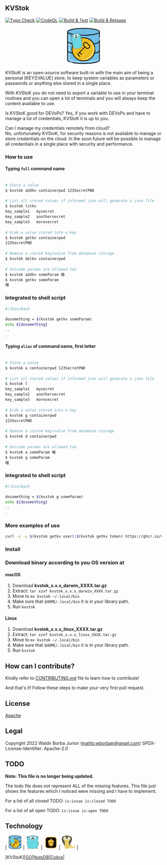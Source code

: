 ## KVStok


[![Typo Check](https://github.com/waldirborbajr/kvstok/actions/workflows/typo-check.yaml/badge.svg)](https://github.com/waldirborbajr/kvstok/actions/workflows/typo-check.yaml)
[![CodeQL](https://github.com/waldirborbajr/kvstok/actions/workflows/codeql.yaml/badge.svg)](https://github.com/waldirborbajr/kvstok/actions/workflows/codeql.yaml)
[![Build & Test](https://github.com/waldirborbajr/kvstok/actions/workflows/build-test.yaml/badge.svg)](https://github.com/waldirborbajr/kvstok/actions/workflows/build-test.yaml)
[![Build & Release](https://github.com/waldirborbajr/kvstok/actions/workflows/goreleaser.yaml/badge.svg)](https://github.com/waldirborbajr/kvstok/actions/workflows/goreleaser.yaml)

<p align="center"> <img alt="KVStoK Logo" src="./assets/logo.png" width="120", height="120"/> </p>

KVStoK is an open-source software built-in with the main aim of being a personal [KEY][VALUE] store, to keep system variables as parameters or passwords or anything else stored in a single place.

With KVStoK you do not need to export a variable to use in your terminal routines and you can open a lot of terminals and
you will always keep the content available to use.

Is KVStoK good for DEVoPs? Yes, if you work with DEVoPs and have to manage a lot of credentials, KVStoK it is up to you.

Can I manage my credentials remotely from cloud? No, unfortunately KVStoK, for security reasons is not available to manage or store credentials on the cloud. In the soon future will be possible to manage all credentials in a single place with security and performance.

### How to use

#### Typing `full` command name

```sh

# Store a value
$ kvstok addkv containerpwd 123SecretPWD

# List all stored values if informed json will generate a json file
$ kvstok lstkv
key_sample1   mysecret
key_sample2   anothersecret
key_sample3   moresecret

# Grab a value stored into a key
$ kvstok getkv containerpwd
123SecretPWD

# Remove a stored key/value from database storage
$ kvstok delkv containerpwd

# Unicode params are allowed too
$ kvstok addkv someParam 喵
$ kvstok getkv someParam
喵
```

### Integrated to shell script

```sh
#!/bin/bash

dosomething = $(kvstok getkv someParam)
echo ${dosomething}
..
.
```

#### Typing `alias` of command name, first letter

```sh

# Store a value
$ kvstok a containerpwd 123SecretPWD

# List all stored values if informed json will generate a json file
$ kvstok l
key_sample1   mysecret
key_sample2   anothersecret
key_sample3   moresecret

# Grab a value stored into a key
$ kvstok g containerpwd
123SecretPWD

# Remove a stored key/value from database storage
$ kvstok d containerpwd

# Unicode params are allowed too
$ kvstok a someParam 喵
$ kvstok g someParam
喵
```

### Integrated to shell script

```sh
#!/bin/bash

dosomething = $(kvstok g someParam)
echo ${dosomething}
..
.
```

### More examples of use

```sh
curl -v -u $(kvstok getkv user):$(kvstok getkv token) https://ghcr.io/v2/
```

### Install

### Download binary according to you OS version at

#### macOS

1. Download **kvstok_x.x.x_darwin_XXXX.tar.gz**
2. Extract: `tar xzvf kvstok_x.x.x_darwin_XXXX.tar.gz`
3. Move to `mv kvstok ~/.local/bin`
4. Make sure that `$HOME/.local/bin` it is in your library path.
5. Run `kvstok`

#### Linux

1. Download **kvstok_x.x.x_linux_XXXX.tar.gz**
2. Extract: `tar xzvf kvstok_x.x.x_linux_XXXX.tar.gz`
3. Move to `mv kvstok ~/.local/bin`
4. Make sure that `$HOME/.local/bin` it is in your library path.
5. Run `kvstok`

## How can I contribute?

Kindly refer to [CONTRIBUTING.md](./CONTRIBUTING.md) file to learn how to contribute!

And that's it!
Follow these steps to make your very first pull request.

## License

[Apache](https://github.com/WaldirBorbaJR/kvstok/-/blob/main/LICENSE)

## Legal

Copyright 2022 Waldir Borba Junior (<mailto:wborbajr@gmail.com>)
SPDX-License-Identifier: Apache-2.0

## TODO

**Note: This file is no longer being updated.**

The todo file does not represent ALL of the missing features. This file just shows the features which I noticed were missing and I have to implement.

For a list of all closed TODO: `is:issue is:closed TODO`

For a list of all open TODO: `is:issue is:open TODO`

## Technology

| <img src="assets/logo.png" alt="logo" width="45" height="45"/> | <img src="assets/gopher.png" alt="gopher" width="45" height="45"/> | <img src="assets/nutsdb.png" alt="nutsdb" width="45" height="45"/> | <img src="assets/cobra.png" alt="cobra" width="45" height="45"/> |


[KVStoK]|[GO](https://go.dev/)|[NutsDB](https://github.com/nutsdb/nutsdb)|[Cobra](https://cobra.dev/)|
